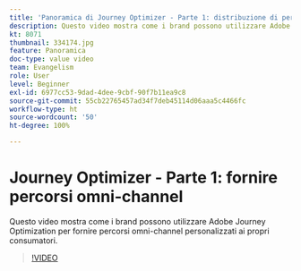 ```yaml
---
title: 'Panoramica di Journey Optimizer - Parte 1: distribuzione di percorsi omni-channel'
description: Questo video mostra come i brand possono utilizzare Adobe Journey Optimization per fornire percorsi omni-channel personalizzati ai propri consumatori.
kt: 8071
thumbnail: 334174.jpg
feature: Panoramica
doc-type: value video
team: Evangelism
role: User
level: Beginner
exl-id: 6977cc53-9dad-4dee-9cbf-90f7b11ea9c8
source-git-commit: 55cb22765457ad34f7deb45114d06aaa5c4466fc
workflow-type: ht
source-wordcount: '50'
ht-degree: 100%

---
```


# Journey Optimizer - Parte 1: fornire percorsi omni-channel

Questo video mostra come i brand possono utilizzare Adobe Journey Optimization per fornire percorsi omni-channel personalizzati ai propri consumatori.

>[!VIDEO](https://video.tv.adobe.com/v/334174?quality=12)
